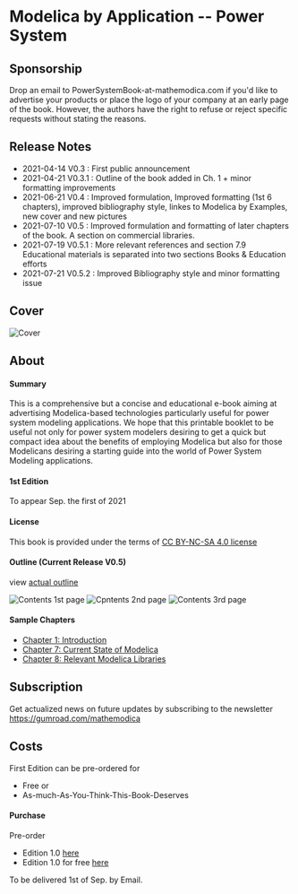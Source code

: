 # Modelica by Application -- Power System 

## Sponsorship 

Drop an email to PowerSystemBook-at-mathemodica.com if you'd like to advertise your products or place the logo of your company at an early page of the book. However, the authors have the right to refuse or reject specific requests without stating the reasons. 

## Release Notes 

- 2021-04-14 V0.3   : First public announcement 
- 2021-04-21 V0.3.1 : Outline of the book added in Ch. 1 + minor formatting improvements  
- 2021-06-21 V0.4   : Improved formulation, Improved formatting (1st 6 chapters), improved bibliography style, linkes to Modelica by Examples, new cover and new pictures  
- 2021-07-10 V0.5   : Improved formulation and formatting of later chapters of the book. A section on commercial libraries. 
- 2021-07-19 V0.5.1 : More relevant references and section 7.9 Educational materials is separated into two sections Books & Education efforts  
- 2021-07-21 V0.5.2 : Improved Bibliography style and minor formatting issue

## Cover

![Cover](MPSCoverActual.png)

## About 

#### Summary 

This is a comprehensive but a concise and educational e-book aiming at advertising Modelica-based technologies particularly useful for power system modeling applications. We hope that this printable booklet to be useful not only for power system modelers desiring to get a quick but compact idea about the benefits of employing Modelica but also for those Modelicans desiring a starting guide into the world of Power System Modeling applications.  

#### 1st Edition

To appear Sep. the first of 2021

#### License 

This book is provided under the terms of [CC BY-NC-SA 4.0 license](https://creativecommons.org/licenses/by-nc-sa/4.0/)

#### Outline (Current Release V0.5)

view [actual outline](https://github.com/Mathemodica/ModelicaPowerSystemBook/blob/main/ModelicaPowerSys-outline.pdf)

![Contents 1st page](https://github.com/Mathemodica/ModelicaPowerSystemBook/blob/main/ContentsIActual.png)
![Cpntents 2nd page](https://github.com/Mathemodica/ModelicaPowerSystemBook/blob/main/ContentsIIActual.png)
![Contents 3rd page](https://github.com/Mathemodica/ModelicaPowerSystemBook/blob/main/ContentsIIIActual.png)

#### Sample Chapters 

- [Chapter 1: Introduction](https://github.com/Mathemodica/ModelicaPowerSystemBook/blob/main/samples/MPS_ActualVersion_Towards1.0-Ch1.pdf)
- [Chapter 7: Current State of Modelica](https://github.com/Mathemodica/ModelicaPowerSystemBook/blob/main/samples/MPS_ActualVersion_Towards1.0-Ch7.pdf)
- [Chapter 8: Relevant Modelica Libraries](https://github.com/Mathemodica/ModelicaPowerSystemBook/blob/main/samples/MPS_ActualVersion_Towards1.0-Ch8.pdf)

## Subscription 

Get actualized news on future updates by subscribing to the newsletter https://gumroad.com/mathemodica

## Costs 

First Edition can be pre-ordered for 

* Free or 
* As-much-As-You-Think-This-Book-Deserves 

#### Purchase

Pre-order 
- Edition 1.0 [here](https://gum.co/mathemodica-powsys)
- Edition 1.0 for free [here](https://gum.co/mathemodica-powsys-free) 

To be delivered 1st of Sep. by Email.
